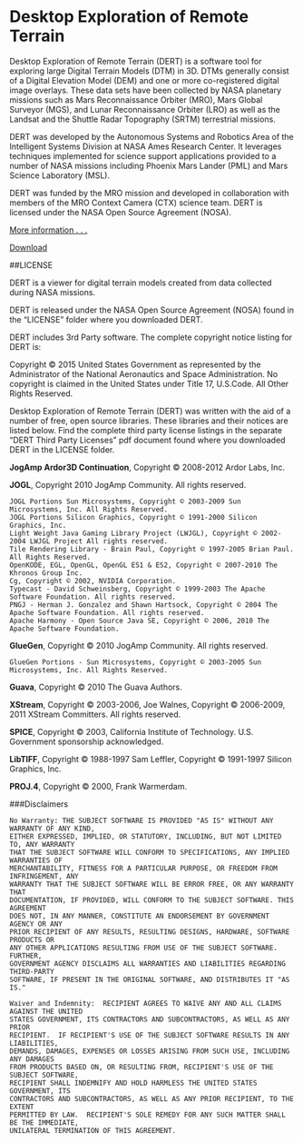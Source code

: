 # Desktop Exploration of Remote Terrain

Desktop Exploration of Remote Terrain (DERT) is a software tool for exploring large Digital Terrain Models (DTM) in 3D. DTMs generally consist of a Digital Elevation Model (DEM) and one or more co-registered digital image overlays. These data sets have been collected by NASA planetary missions such as Mars Reconnaissance Orbiter (MRO), Mars Global Surveyor (MGS), and Lunar Reconnaissance Orbiter (LRO) as well as the Landsat and the Shuttle Radar Topography (SRTM) terrestrial missions.

DERT was developed by the Autonomous Systems and Robotics Area of the Intelligent Systems Division at NASA Ames Research Center. It leverages techniques implemented for science support applications provided to a number of NASA missions including Phoenix Mars Lander (PML) and Mars Science Laboratory (MSL). 

DERT was funded by the MRO mission and developed in collaboration with members of the MRO Context Camera (CTX) science team. DERT is licensed under the NASA Open Source Agreement (NOSA).

[More information . . .](https://github.com/nasa/DERT/wiki)

[Download](https://github.com/nasa/DERT/wiki/Download)

##LICENSE

DERT is a viewer for digital terrain models created from data collected during NASA missions.

DERT is released under the NASA Open Source Agreement (NOSA) found in the “LICENSE” folder where you downloaded DERT.

DERT includes 3rd Party software. The complete copyright notice listing for DERT is:

Copyright © 2015 United States Government as represented by the Administrator of the National Aeronautics and Space
Administration.  No copyright is claimed in the United States under Title 17, U.S.Code. All Other Rights Reserved.

Desktop Exploration of Remote Terrain (DERT) was written with the aid of a number of free, open source
libraries. These libraries and their notices are listed below. Find the complete third party license listings in the
separate “DERT Third Party Licenses” pdf document found where you downloaded DERT in the LICENSE folder.
 
 
**JogAmp Ardor3D Continuation**, Copyright © 2008-2012 Ardor Labs, Inc.

 
**JOGL**, Copyright 2010 JogAmp Community. All rights reserved.
	 
	JOGL Portions Sun Microsystems, Copyright © 2003-2009 Sun Microsystems, Inc. All Rights Reserved. 
	JOGL Portions Silicon Graphics, Copyright © 1991-2000 Silicon Graphics, Inc. 
	Light Weight Java Gaming Library Project (LWJGL), Copyright © 2002-2004 LWJGL Project All rights reserved. 
	Tile Rendering Library - Brain Paul, Copyright © 1997-2005 Brian Paul. All Rights Reserved. 
	OpenKODE, EGL, OpenGL, OpenGL ES1 & ES2, Copyright © 2007-2010 The Khronos Group Inc. 
	Cg, Copyright © 2002, NVIDIA Corporation. 
	Typecast - David Schweinsberg, Copyright © 1999-2003 The Apache Software Foundation. All rights reserved. 
	PNGJ - Herman J. Gonzalez and Shawn Hartsock, Copyright © 2004 The Apache Software Foundation. All rights reserved. 
	Apache Harmony - Open Source Java SE, Copyright © 2006, 2010 The Apache Software Foundation.

 
 **GlueGen**, Copyright © 2010 JogAmp Community. All rights reserved.
 
	GlueGen Portions - Sun Microsystems, Copyright © 2003-2005 Sun Microsystems, Inc. All Rights Reserved.

 
**Guava**, Copyright © 2010 The Guava Authors.


**XStream**, Copyright © 2003-2006, Joe Walnes, Copyright © 2006-2009, 2011 XStream Committers. All rights reserved.

 
**SPICE**, Copyright © 2003, California Institute of Technology. U.S. Government sponsorship acknowledged.

 
**LibTIFF**, Copyright © 1988-1997 Sam Leffler, Copyright © 1991-1997 Silicon Graphics, Inc.

 
**PROJ.4**, Copyright © 2000, Frank Warmerdam.
 

###Disclaimers

	No Warranty: THE SUBJECT SOFTWARE IS PROVIDED "AS IS" WITHOUT ANY WARRANTY OF ANY KIND,
	EITHER EXPRESSED, IMPLIED, OR STATUTORY, INCLUDING, BUT NOT LIMITED TO, ANY WARRANTY
	THAT THE SUBJECT SOFTWARE WILL CONFORM TO SPECIFICATIONS, ANY IMPLIED WARRANTIES OF
	MERCHANTABILITY, FITNESS FOR A PARTICULAR PURPOSE, OR FREEDOM FROM INFRINGEMENT, ANY
	WARRANTY THAT THE SUBJECT SOFTWARE WILL BE ERROR FREE, OR ANY WARRANTY THAT
	DOCUMENTATION, IF PROVIDED, WILL CONFORM TO THE SUBJECT SOFTWARE. THIS AGREEMENT
	DOES NOT, IN ANY MANNER, CONSTITUTE AN ENDORSEMENT BY GOVERNMENT AGENCY OR ANY
	PRIOR RECIPIENT OF ANY RESULTS, RESULTING DESIGNS, HARDWARE, SOFTWARE PRODUCTS OR
	ANY OTHER APPLICATIONS RESULTING FROM USE OF THE SUBJECT SOFTWARE.  FURTHER,
	GOVERNMENT AGENCY DISCLAIMS ALL WARRANTIES AND LIABILITIES REGARDING THIRD-PARTY
	SOFTWARE, IF PRESENT IN THE ORIGINAL SOFTWARE, AND DISTRIBUTES IT "AS IS."

	Waiver and Indemnity:  RECIPIENT AGREES TO WAIVE ANY AND ALL CLAIMS AGAINST THE UNITED
	STATES GOVERNMENT, ITS CONTRACTORS AND SUBCONTRACTORS, AS WELL AS ANY PRIOR
	RECIPIENT.  IF RECIPIENT'S USE OF THE SUBJECT SOFTWARE RESULTS IN ANY LIABILITIES,
	DEMANDS, DAMAGES, EXPENSES OR LOSSES ARISING FROM SUCH USE, INCLUDING ANY DAMAGES
	FROM PRODUCTS BASED ON, OR RESULTING FROM, RECIPIENT'S USE OF THE SUBJECT SOFTWARE,
	RECIPIENT SHALL INDEMNIFY AND HOLD HARMLESS THE UNITED STATES GOVERNMENT, ITS
	CONTRACTORS AND SUBCONTRACTORS, AS WELL AS ANY PRIOR RECIPIENT, TO THE EXTENT
	PERMITTED BY LAW.  RECIPIENT'S SOLE REMEDY FOR ANY SUCH MATTER SHALL BE THE IMMEDIATE,
	UNILATERAL TERMINATION OF THIS AGREEMENT.

